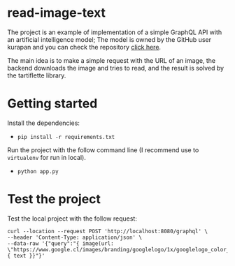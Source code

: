 # read-image-text

The project is an example of implementation of a simple GraphQL API with an artificial intelligence model; The model is owned by the GitHub user kurapan and you can check the repository [click here](https://github.com/kurapan/CRNN).

The main idea is to make a simple request with the URL of an image, the backend downloads the image and tries to read, and the result is solved by the tartiflette library.

# Getting started

Install the dependencies:
* `pip install -r requirements.txt`

Run the project with the follow command line (I recommend use to `virtualenv` for run in local).

* `python app.py`

# Test the project
Test the local project with the follow request:

```
curl --location --request POST 'http://localhost:8080/graphql' \
--header 'Content-Type: application/json' \
--data-raw '{"query":"{ image(url: \"https://www.google.cl/images/branding/googlelogo/1x/googlelogo_color_272x92dp.png\") { text }}"}'
```
